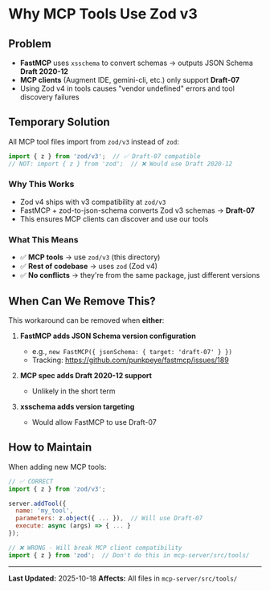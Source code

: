 # Why MCP Tools Use Zod v3

## Problem

- **FastMCP** uses `xsschema` to convert schemas → outputs JSON Schema **Draft 2020-12**
- **MCP clients** (Augment IDE, gemini-cli, etc.) only support **Draft-07**
- Using Zod v4 in tools causes "vendor undefined" errors and tool discovery failures

## Temporary Solution

All MCP tool files import from `zod/v3` instead of `zod`:

```javascript
import { z } from 'zod/v3';  // ✅ Draft-07 compatible
// NOT: import { z } from 'zod';  // ❌ Would use Draft 2020-12
```

### Why This Works

- Zod v4 ships with v3 compatibility at `zod/v3`
- FastMCP + zod-to-json-schema converts Zod v3 schemas → **Draft-07**
- This ensures MCP clients can discover and use our tools

### What This Means

- ✅ **MCP tools** → use `zod/v3` (this directory)
- ✅ **Rest of codebase** → uses `zod` (Zod v4)
- ✅ **No conflicts** → they're from the same package, just different versions

## When Can We Remove This?

This workaround can be removed when **either**:

1. **FastMCP adds JSON Schema version configuration**
   - e.g., `new FastMCP({ jsonSchema: { target: 'draft-07' } })`
   - Tracking: https://github.com/punkpeye/fastmcp/issues/189

2. **MCP spec adds Draft 2020-12 support**
   - Unlikely in the short term

3. **xsschema adds version targeting**
   - Would allow FastMCP to use Draft-07

## How to Maintain

When adding new MCP tools:

```javascript
// ✅ CORRECT
import { z } from 'zod/v3';

server.addTool({
  name: 'my_tool',
  parameters: z.object({ ... }),  // Will use Draft-07
  execute: async (args) => { ... }
});
```

```javascript
// ❌ WRONG - Will break MCP client compatibility
import { z } from 'zod';  // Don't do this in mcp-server/src/tools/
```

---

**Last Updated:** 2025-10-18
**Affects:** All files in `mcp-server/src/tools/`
